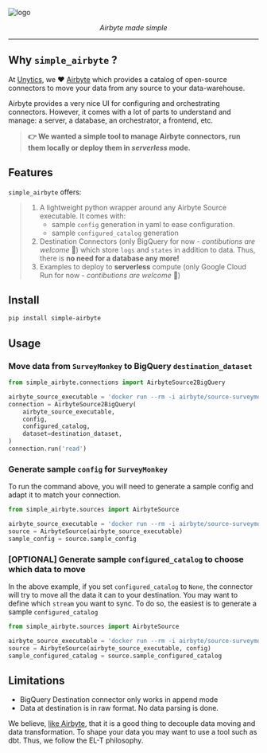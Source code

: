 
![logo](https://raw.githubusercontent.com/unytics/simple_airbyte/main/logo.png)

<p align="center">
    <em>Airbyte made simple</em>
</p>

---

## Why `simple_airbyte` ?

At [Unytics](https://www.linkedin.com/company/unytics/), we ❤️ [Airbyte](https://airbyte.com/) which provides a catalog of open-source connectors to move your data from any source to your data-warehouse.

Airbyte provides a very nice UI for configuring and orchestrating connectors. However, it comes with a lot of parts to understand and manage: a server, a database, an orchestrator, a frontend, etc.

> **👉 We wanted a simple tool to manage Airbyte connectors, run them locally or deploy them in *serverless* mode.**


## Features

`simple_airbyte` offers:

> 1. A lightweight python wrapper around any Airbyte Source executable. It comes with:
>     - sample `config` generation in yaml to ease configuration.
>     - sample `configured_catalog` generation
> 2. Destination Connectors (only BigQuery for now - *contibutions are welcome* 🤗) which store `logs` and `states` in addition to data. Thus, there is **no need for a database any more!**
> 3. Examples to deploy to **serverless** compute (only Google Cloud Run for now - *contibutions are welcome* 🤗)


## Install

```bash
pip install simple-airbyte
```


## Usage

### Move data from `SurveyMonkey` to BigQuery `destination_dataset`

```python
from simple_airbyte.connections import AirbyteSource2BigQuery

airbyte_source_executable = 'docker run --rm -i airbyte/source-surveymonkey:latest'
connection = AirbyteSource2BigQuery(
    airbyte_source_executable,
    config,
    configured_catalog,
    dataset=destination_dataset,
)
connection.run('read')
```


### Generate sample `config` for `SurveyMonkey`

To run the command above, you will need to generate a sample config and adapt it to match your connection.

```python
from simple_airbyte.sources import AirbyteSource

airbyte_source_executable = 'docker run --rm -i airbyte/source-surveymonkey:latest'
source = AirbyteSource(airbyte_source_executable)
sample_config = source.sample_config
```

### [OPTIONAL] Generate sample `configured_catalog` to choose which data to move

In the above example, if you set `configured_catalog` to `None`, the connector will try to move all the data it can to your destination. You may want to define which `stream` you want to sync. To do so, the easiest is to generate a sample `configured_catalog`

```python
from simple_airbyte.sources import AirbyteSource

airbyte_source_executable = 'docker run --rm -i airbyte/source-surveymonkey:latest'
source = AirbyteSource(airbyte_source_executable, config)
sample_configured_catalog = source.sample_configured_catalog
```


## Limitations

- BigQuery Destination connector only works in append mode
- Data at destination is in raw format. No data parsing is done.

We believe, [like Airbyte](https://docs.airbyte.com/understanding-airbyte/basic-normalization), that it is a good thing to decouple data moving and data transformation. To shape your data you may want to use a tool such as dbt. Thus, we follow the EL-T philosophy.
